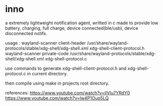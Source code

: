 # inno

a extremely lightweight notification agent, writted in c
made to provide low battery, charging, full charge, device connected(ble/usb),
device disconnected notifs.

usage : 
wayland-scanner client-header /usr/share/wayland-protocols/stable/xdg-shell/xdg-shell.xml xdg-shell-client-protocol.h
wayland-scanner private-code /usr/share/wayland-protocols/stable/xdg-shell/xdg-shell.xml xdg-shell-protocol.c

use commands to generate xdg-shell-client-protocol.h and xdg-shell-protocol.c in current directory.

then compile using make in projects root directory.

references:
https://www.youtube.com/watch?v=iIVIu7YRdY0
https://www.youtube.com/watch?v=lw4P1Oup5LQ
